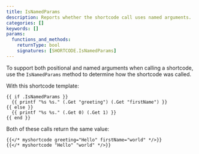 ```yaml
---
title: IsNamedParams
description: Reports whether the shortcode call uses named arguments.
categories: []
keywords: []
params:
  functions_and_methods:
    returnType: bool
    signatures: [SHORTCODE.IsNamedParams]
---
```


To support both positional and named arguments when calling a shortcode, use the `IsNamedParams` method to determine how the shortcode was called.

With this shortcode template:

```go-html-template {file="layouts/_shortcodes/myshortcode.html"}
{{ if .IsNamedParams }}
  {{ printf "%s %s." (.Get "greeting") (.Get "firstName") }}
{{ else }}
  {{ printf "%s %s." (.Get 0) (.Get 1) }}
{{ end }}
```

Both of these calls return the same value:

```text {file="content/about.md"}
{{</* myshortcode greeting="Hello" firstName="world" */>}}
{{</* myshortcode "Hello" "world" */>}}
```
